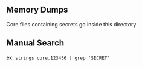 ## Memory Dumps
Core files containing secrets go inside this directory

## Manual Search
ex:
`strings core.123456 | grep 'SECRET'`
